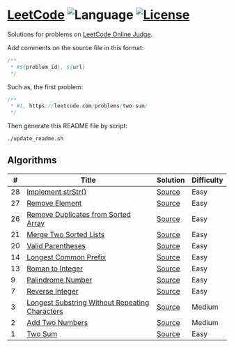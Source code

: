 # [LeetCode](https://leetcode.com/problemset/all/) ![Language](https://img.shields.io/badge/language-Java-orange.svg) [![License](https://img.shields.io/badge/license-MIT-blue.svg)](./LICENSE.md)

Solutions for problems on [LeetCode Online Judge](https://leetcode.com/).

Add comments on the source file in this format:

```java
/**
 * #${problem_id}, ${url}
 */
```

Such as, the first problem:

```java
/**
 * #1, https://leetcode.com/problems/two-sum/
 */
```

Then generate this README file by script:

```bash
./update_readme.sh
```

## Algorithms

| # | Title | Solution | Difficulty |
|---| ----- | -------- | ---------- |
| 28 | [Implement strStr()](https://leetcode.com/problems/implement-strstr/) | [Source](./src/main/java/io/xkniu/github/leetcode/ImplementStrStr.java) | Easy |
| 27 | [Remove Element](https://leetcode.com/problems/remove-element/) | [Source](./src/main/java/io/xkniu/github/leetcode/RemoveElement.java) | Easy |
| 26 | [Remove Duplicates from Sorted Array](https://leetcode.com/problems/remove-duplicates-from-sorted-array/) | [Source](./src/main/java/io/xkniu/github/leetcode/RemoveDuplicatesFromSortedArray.java) | Easy |
| 21 | [Merge Two Sorted Lists](https://leetcode.com/problems/merge-two-sorted-lists/) | [Source](./src/main/java/io/xkniu/github/leetcode/MergeTwoSortedLists.java) | Easy |
| 20 | [Valid Parentheses](https://leetcode.com/problems/valid-parentheses/) | [Source](./src/main/java/io/xkniu/github/leetcode/ValidParentheses.java) | Easy |
| 14 | [Longest Common Prefix](https://leetcode.com/problems/longest-common-prefix/) | [Source](./src/main/java/io/xkniu/github/leetcode/LongestCommonPrefix.java) | Easy |
| 13 | [Roman to Integer](https://leetcode.com/problems/roman-to-integer/) | [Source](./src/main/java/io/xkniu/github/leetcode/RomanToInteger.java) | Easy |
| 9 | [Palindrome Number](https://leetcode.com/problems/palindrome-number/) | [Source](./src/main/java/io/xkniu/github/leetcode/PalindromeNumber.java) | Easy |
| 7 | [Reverse Integer](https://leetcode.com/problems/reverse-integer/) | [Source](./src/main/java/io/xkniu/github/leetcode/ReverseInteger.java) | Easy |
| 3 | [Longest Substring Without Repeating Characters](https://leetcode.com/problems/longest-substring-without-repeating-characters/) | [Source](./src/main/java/io/xkniu/github/leetcode/LongestSubstringWithoutRepeatingCharacters.java) | Medium |
| 2 | [Add Two Numbers](https://leetcode.com/problems/add-two-numbers/) | [Source](./src/main/java/io/xkniu/github/leetcode/AddTwoNumbers.java) | Medium |
| 1 | [Two Sum](https://leetcode.com/problems/two-sum/) | [Source](./src/main/java/io/xkniu/github/leetcode/TwoSum.java) | Easy |
